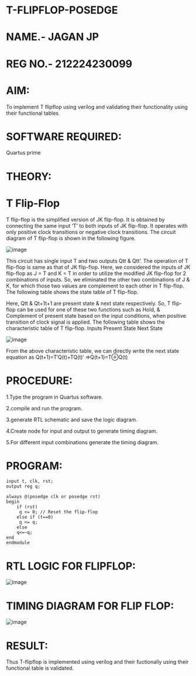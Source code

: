 # T-FLIPFLOP-POSEDGE
# NAME.- JAGAN JP
# REG NO.- 212224230099
# AIM:

To implement  T flipflop using verilog and validating their functionality using their functional tables

# SOFTWARE REQUIRED:

Quartus prime

# THEORY:

# T Flip-Flop

T flip-flop is the simplified version of JK flip-flop. It is obtained by connecting the same input ‘T’ to both inputs of JK flip-flop. It operates with only positive clock transitions or negative clock transitions. The circuit diagram of T flip-flop is shown in the following figure.

![image](https://github.com/naavaneetha/T-FLIPFLOP-POSEDGE/assets/154305477/458a68fe-2d08-4a9d-ac4f-7ae0480ce0bd)

 
This circuit has single input T and two outputs Qtt & Qtt’. The operation of T flip-flop is same as that of JK flip-flop. Here, we considered the inputs of JK flip-flop as J = T and K = T in order to utilize the modified JK flip-flop for 2 combinations of inputs. So, we eliminated the other two combinations of J & K, for which those two values are complement to each other in T flip-flop. The following table shows the state table of T flip-flop.

Here, Qtt & Qt+1t+1 are present state & next state respectively. So, T flip-flop can be used for one of these two functions such as Hold, & Complement of present state based on the input conditions, when positive transition of clock signal is applied. The following table shows the characteristic table of T flip-flop. Inputs Present State Next State

![image](https://github.com/naavaneetha/T-FLIPFLOP-POSEDGE/assets/154305477/cdd7fb32-539f-4b66-bb8d-f305a153c886)

 
From the above characteristic table, we can directly write the next state equation as Q(t+1)=T′Q(t)+TQ(t)′ ⇒Q(t+1)=T⊕Q(t)

# PROCEDURE:


1.Type the program in Quartus software.

2.compile and run the program.

3.generate RTL schematic and save the logic diagram.

4.Create node for input and output to generate timing diagram.

5.For different input combinations generate the timing diagram.


# PROGRAM:

    input t, clk, rst;
    output reg q;

    always @(posedge clk or posedge rst) 
    begin
        if (rst)
         q <= 0; // Reset the flip-flop
        else if (t==0)
         q <= q; 
        else
        q<=~q;
    end
    endmodule


# RTL LOGIC FOR FLIPFLOP:

![image](https://github.com/user-attachments/assets/a5a44048-6f71-4dd8-8588-5c053a0209c9)


# TIMING DIAGRAM FOR FLIP FLOP:

![image](https://github.com/user-attachments/assets/3c9c6e26-49f3-497d-bf5a-2db72ff830e3)


# RESULT:

Thus T-flipflop is implemented using verilog and their fuctionally using their functional table is validated.
